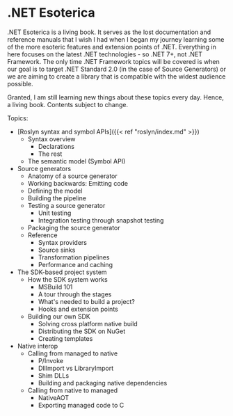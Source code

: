 # .NET Esoterica

.NET Esoterica is a living book. It serves as the lost documentation and reference manuals that I wish I had when I began my journey learning some of the more esoteric features and extension points of .NET. Everything in here focuses on the latest .NET technologies - so .NET 7+, not .NET Framework. The only time .NET Framework topics will be covered is when our goal is to target .NET Standard 2.0 (in the case of Source Generators) or we are aiming to create a library that is compatible with the widest audience possible.

Granted, I am still learning new things about these topics every day. Hence, a living book. Contents subject to change.

Topics:

- [Roslyn syntax and symbol APIs]({{< ref "roslyn/index.md" >}})
  - Syntax overview
    - Declarations
    - The rest
  - The semantic model (Symbol API)
- Source generators
  - Anatomy of a source generator
  - Working backwards: Emitting code
  - Defining the model
  - Building the pipeline
  - Testing a source generator
    - Unit testing
    - Integration testing through snapshot testing
  - Packaging the source generator
  - Reference
    - Syntax providers
    - Source sinks
    - Transformation pipelines
    - Performance and caching
- The SDK-based project system
  - How the SDK system works
    - MSBuild 101
    - A tour through the stages
    - What's needed to build a project?
    - Hooks and extension points
  - Building our own SDK
    - Solving cross platform native build
    - Distributing the SDK on NuGet
    - Creating templates
- Native interop
  - Calling from managed to native
    - P/Invoke
    - DllImport vs LibraryImport
    - Shim DLLs
    - Building and packaging native dependencies
  - Calling from native to managed
    - NativeAOT
    - Exporting managed code to C
